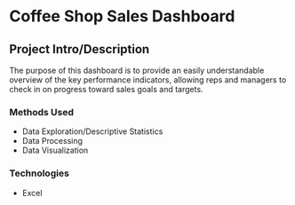 # Coffee Shop Sales Dashboard

## Project Intro/Description
The purpose of this dashboard is to provide an easily understandable overview of the key performance indicators, allowing reps and managers to check in on progress toward sales goals and targets.

### Methods Used
* Data Exploration/Descriptive Statistics
* Data Processing 
* Data Visualization 

### Technologies
* Excel
